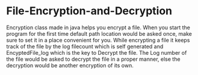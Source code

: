 # File-Encryption-and-Decryption
Encryption class made in java helps you encrypt a file. When you start the program for the first time default path location would be asked once, make sure to set it in a place convenient for you. While encrypting a file it keeps track of the file by the log filecount which is self generated and EncyptedFile_log which is the key to Decrypt the file. The Log number of the file would be asked to decrypt the file in a proper manner, else the decryption would be another encryption of its own.
